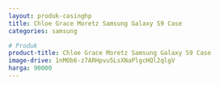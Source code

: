 ```yaml
---
layout: produk-casinghp
title: Chloe Grace Moretz Samsung Galaxy S9 Case
categories: samsung

# Produk
product-title: Chloe Grace Moretz Samsung Galaxy S9 Case
image-drive: 1nMOb6-z7ARHpvu5LsXNaPlgcHQl2qlgV
harga: 90000
---
```

